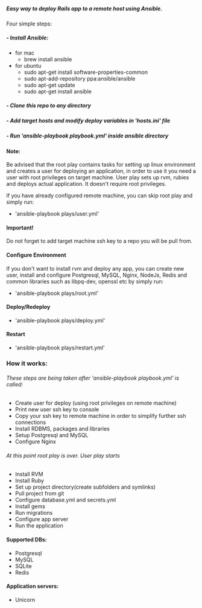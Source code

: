 ##### Easy way to deploy Rails app to a remote host using Ansible.

Four simple steps:

##### - Install Ansible:
  - for mac
    - brew install ansible
  - for ubuntu
    - sudo apt-get install software-properties-common
    - sudo apt-add-repository ppa:ansible/ansible
    - sudo apt-get update
    - sudo apt-get install ansible  

##### - Clone this repo to any directory  

##### - Add target hosts and modify deploy variables in 'hosts.ini' file  

##### - Run 'ansible-playbook playbook.yml' inside ansible directory  

#### Note:

Be advised that the root play contains tasks for setting up linux environment and creates a user for deploying an application, in order to use it you need a user with root privileges on target machine.
User play sets up rvm, rubies and deploys actual application. It doesn't require root privileges.

If you have already configured remote machine, you can skip root play and simply run:
- 'ansible-playbook plays/user.yml'

#### Important!

Do not forget to add target machine ssh key to a repo you will be pull from.

#### Configure Environment

If you don't want to install rvm and deploy any app, you can create new user, install and configure Postgresql, MySQL, Nginx, NodeJs, Redis and common libraries such as libpq-dev, openssl etc by simply run:
- 'ansible-playbook plays/root.yml'  

#### Deploy/Redeploy  

- 'ansible-playbook plays/deploy.yml'  

#### Restart  

- 'ansible-playbook plays/restart.yml'  

### How it works:  

###### These steps are being taken after 'ansible-playbook playbook.yml' is called:
- Create user for deploy (using root privileges on remote machine)
- Print new user ssh key to console
- Copy your ssh key to remote machine in order to simplify further ssh connections
- Install RDBMS, packages and libraries
- Setup Postgresql and MySQL
- Configure Nginx  

###### At this point root play is over. User play starts  

- Install RVM
- Install Ruby
- Set up project directory(create subfolders and symlinks)
- Pull project from git
- Configure database.yml and secrets.yml
- Install gems
- Run migrations
- Configure app server
- Run the application  

#### Supported DBs:  

- Postgresql
- MySQL
- SQLite
- Redis  

#### Application servers:  

- Unicorn